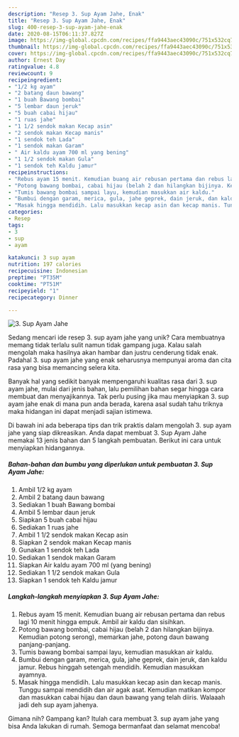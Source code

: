 ```yaml
---
description: "Resep 3. Sup Ayam Jahe, Enak"
title: "Resep 3. Sup Ayam Jahe, Enak"
slug: 400-resep-3-sup-ayam-jahe-enak
date: 2020-08-15T06:11:37.827Z
image: https://img-global.cpcdn.com/recipes/ffa9443aec43090c/751x532cq70/3-sup-ayam-jahe-foto-resep-utama.jpg
thumbnail: https://img-global.cpcdn.com/recipes/ffa9443aec43090c/751x532cq70/3-sup-ayam-jahe-foto-resep-utama.jpg
cover: https://img-global.cpcdn.com/recipes/ffa9443aec43090c/751x532cq70/3-sup-ayam-jahe-foto-resep-utama.jpg
author: Ernest Day
ratingvalue: 4.8
reviewcount: 9
recipeingredient:
- "1/2 kg ayam"
- "2 batang daun bawang"
- "1 buah Bawang bombai"
- "5 lembar daun jeruk"
- "5 buah cabai hijau"
- "1 ruas jahe"
- "1 1/2 sendok makan Kecap asin"
- "2 sendok makan Kecap manis"
- "1 sendok teh Lada"
- "1 sendok makan Garam"
- " Air kaldu ayam 700 ml yang bening"
- "1 1/2 sendok makan Gula"
- "1 sendok teh Kaldu jamur"
recipeinstructions:
- "Rebus ayam 15 menit. Kemudian buang air rebusan pertama dan rebus lagi 10 menit hingga empuk. Ambil air kaldu dan sisihkan."
- "Potong bawang bombai, cabai hijau (belah 2 dan hilangkan bijinya. Kemudian potong serong), memarkan jahe, potong daun bawang panjang-panjang."
- "Tumis bawang bombai sampai layu, kemudian masukkan air kaldu."
- "Bumbui dengan garam, merica, gula, jahe geprek, dain jeruk, dan kaldu jamur. Rebus hinggah setengah mendidih. Kemudian masukkan ayamnya."
- "Masak hingga mendidih. Lalu masukkan kecap asin dan kecap manis. Tunggu sampai mendidih dan air agak asat. Kemudian matikan kompor dan masukkan cabai hijau dan daun bawang yang telah diiris. Walaaah jadi deh sup ayam jahenya."
categories:
- Resep
tags:
- 3
- sup
- ayam

katakunci: 3 sup ayam 
nutrition: 197 calories
recipecuisine: Indonesian
preptime: "PT35M"
cooktime: "PT51M"
recipeyield: "1"
recipecategory: Dinner

---
```



![3. Sup Ayam Jahe](https://img-global.cpcdn.com/recipes/ffa9443aec43090c/751x532cq70/3-sup-ayam-jahe-foto-resep-utama.jpg)

Sedang mencari ide resep 3. sup ayam jahe yang unik? Cara membuatnya memang tidak terlalu sulit namun tidak gampang juga. Kalau salah mengolah maka hasilnya akan hambar dan justru cenderung tidak enak. Padahal 3. sup ayam jahe yang enak seharusnya mempunyai aroma dan cita rasa yang bisa memancing selera kita.



Banyak hal yang sedikit banyak mempengaruhi kualitas rasa dari 3. sup ayam jahe, mulai dari jenis bahan, lalu pemilihan bahan segar hingga cara membuat dan menyajikannya. Tak perlu pusing jika mau menyiapkan 3. sup ayam jahe enak di mana pun anda berada, karena asal sudah tahu triknya maka hidangan ini dapat menjadi sajian istimewa.


Di bawah ini ada beberapa tips dan trik praktis dalam mengolah 3. sup ayam jahe yang siap dikreasikan. Anda dapat membuat 3. Sup Ayam Jahe memakai 13 jenis bahan dan 5 langkah pembuatan. Berikut ini cara untuk menyiapkan hidangannya.

<!--inarticleads1-->

##### Bahan-bahan dan bumbu yang diperlukan untuk pembuatan 3. Sup Ayam Jahe:

1. Ambil 1/2 kg ayam
1. Ambil 2 batang daun bawang
1. Sediakan 1 buah Bawang bombai
1. Ambil 5 lembar daun jeruk
1. Siapkan 5 buah cabai hijau
1. Sediakan 1 ruas jahe
1. Ambil 1 1/2 sendok makan Kecap asin
1. Siapkan 2 sendok makan Kecap manis
1. Gunakan 1 sendok teh Lada
1. Sediakan 1 sendok makan Garam
1. Siapkan  Air kaldu ayam 700 ml (yang bening)
1. Sediakan 1 1/2 sendok makan Gula
1. Siapkan 1 sendok teh Kaldu jamur




<!--inarticleads2-->

##### Langkah-langkah menyiapkan 3. Sup Ayam Jahe:

1. Rebus ayam 15 menit. Kemudian buang air rebusan pertama dan rebus lagi 10 menit hingga empuk. Ambil air kaldu dan sisihkan.
1. Potong bawang bombai, cabai hijau (belah 2 dan hilangkan bijinya. Kemudian potong serong), memarkan jahe, potong daun bawang panjang-panjang.
1. Tumis bawang bombai sampai layu, kemudian masukkan air kaldu.
1. Bumbui dengan garam, merica, gula, jahe geprek, dain jeruk, dan kaldu jamur. Rebus hinggah setengah mendidih. Kemudian masukkan ayamnya.
1. Masak hingga mendidih. Lalu masukkan kecap asin dan kecap manis. Tunggu sampai mendidih dan air agak asat. Kemudian matikan kompor dan masukkan cabai hijau dan daun bawang yang telah diiris. Walaaah jadi deh sup ayam jahenya.




Gimana nih? Gampang kan? Itulah cara membuat 3. sup ayam jahe yang bisa Anda lakukan di rumah. Semoga bermanfaat dan selamat mencoba!
